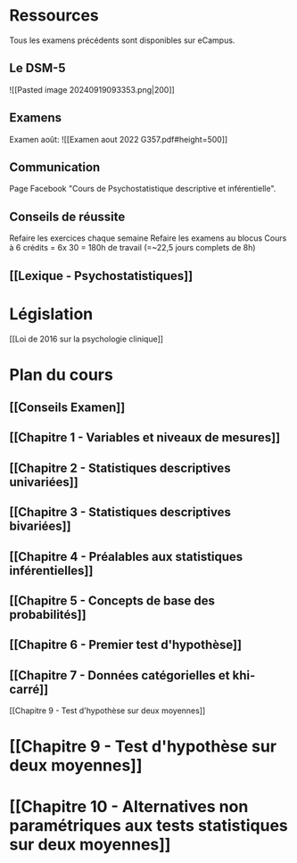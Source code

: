 # Ressources
Tous les examens précédents sont disponibles sur eCampus.

## Le DSM-5

![[Pasted image 20240919093353.png|200]]
## Examens
Examen août:
![[Examen aout 2022 G357.pdf#height=500]]

## Communication
Page Facebook "Cours de Psychostatistique descriptive et inférentielle".

## Conseils de réussite
Refaire les exercices chaque semaine
Refaire les examens au blocus
Cours à 6 crédits = 6x 30 = 180h de travail (=~22,5 jours complets de 8h)

## [[Lexique - Psychostatistiques]]

# Législation
[[Loi de 2016 sur la psychologie clinique]]


# Plan du cours
## [[Conseils Examen]]
## [[Chapitre 1 - Variables et niveaux de mesures]]
## [[Chapitre 2 - Statistiques descriptives univariées]]
## [[Chapitre 3 - Statistiques descriptives bivariées]]

## [[Chapitre 4 - Préalables aux statistiques inférentielles]] 

## [[Chapitre 5 - Concepts de base des probabilités]]

## [[Chapitre 6 - Premier test d'hypothèse]]

## [[Chapitre 7 - Données catégorielles et khi-carré]]

[[Chapitre 9 - Test d'hypothèse sur deux moyennes]]

# [[Chapitre 9 - Test d'hypothèse sur deux moyennes]]


# [[Chapitre 10 - Alternatives non paramétriques aux tests statistiques sur deux moyennes]]